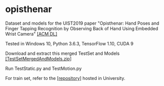 # opisthenar
Dataset and models for the UIST2019 paper "Opisthenar: Hand Poses and Finger Tapping Recognition by Observing Back of Hand Using Embedded Wrist Camera" [[ACM DL]](https://dl.acm.org/doi/10.1145/3332165.3347867)

Tested in Windows 10, Python 3.6.3, TensorFlow 1.10, CUDA 9

Download and extract this merged TestSet and Models [[TestSetMergedAndModels.zip]](https://risweb.st-andrews.ac.uk/portal/files/272965965/TestSetMergedAndModels.zip)

Run TestStatic.py and TestMotion.py 

For train set, refer to the [[repository]](https://risweb.st-andrews.ac.uk/portal/en/datasets/opisthenar-dataset-uist2019-thesis-data(6ca91424-7f7f-4b7b-964b-bd2c3409aaaf).html) hosted in University.






